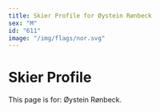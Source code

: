 ```yaml
---
title: Skier Profile for Øystein Rønbeck
sex: "M"
id: "611"
image: "/img/flags/nor.svg" 
---
```


# Skier Profile

This page is for: Øystein Rønbeck.
    